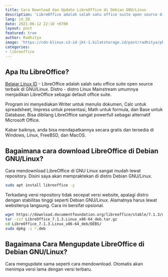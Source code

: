 ```yaml
---
title: Cara Download dan Update LibreOffice di Debian GNU/Linux
description: 'LibreOffice adalah salah satu office suite open source di GNU/Linux'
lang: id_ID
date: 2021-06-12 22:10 +0700
layout: post
featured: true
author: Radhitya
image: 'https://cdn-blinux.s3-id-jkt-1.kilatstorage.id/post/radhitya/photo_2021-06-13_11-11-04.jpg'
categories:
- libreoffice
---
```


## Apa Itu LibreOffice?
[Belajar Linux ID](https://belajarlinux.id) - LibreOffice adalah salah satu office suite open source terbaik di GNU/Linux. Distro - distro Linux Mainstream umumnya menjadikan LibreOffice sebagai default office suite.

Program ini menyediakan Writer untuk menulis dokumen, Calc untuk spreadsheet, Impress untuk presentasi, Math untuk formula, dan Base untuk Database. Bisa dibilang LibreOffice sangat powerfull sebagai alternatif Microsoft Office.

Kabar baiknya, anda bisa mendapatkannya secara gratis dan tersedia di Windows, Linux, FreeBSD, dan MacOS.

## Bagaimana cara download LibreOffice di Debian GNU/Linux?
Cara mendownload LibreOffice di GNU Linux sangat mudah lewat repository. Disini saya akan mempraktekan di distro Debian GNU/Linux.

```bash
sudo apt install libreoffice -y
```
Terkadang versi repository tidak secepat versi website, apalagi distro dengan stabilitas tinggi seperti Debian GNU/Linux. Alamatnya harus lewat websitenya langsung. Cara ini bersifat opsional.

```bash
wget https://download.documentfoundation.org/libreoffice/stable/7.1.3/deb/x86_64/LibreOffice_7.1.3_Linux_x86-64_deb.tar.gz
tar -zxf LibreOffice_7.1.3.Linux_x86-64_deb.tar.gz
cd LibreOffice_7.1.3.Linux_x86-64_deb/DEBS/
sudo dpkg -i *.deb
```

## Bagaimana Cara Mengupdate LibreOffice di Debian GNU/Linux?
Cara mengupdate sama seperti cara mendownload. Otomatis akan menimpa versi lama dengan versi terbaru.
